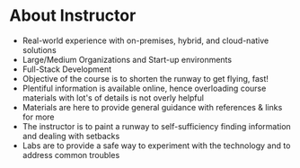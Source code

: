# About Instructor

* Real-world experience with on-premises, hybrid, and cloud-native solutions
* Large/Medium Organizations and Start-up environments
* Full-Stack Development
* Objective of the course is to shorten the runway to get flying, fast!
* Plentiful information is available online, hence overloading course materials with lot's of details is not overly helpful
* Materials are here to provide general guidance with references & links for more
* The instructor is to paint a runway to self-sufficiency finding information and dealing with setbacks
* Labs are to provide a safe way to experiment with the technology and to address common troubles
